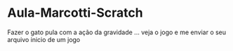 # Aula-Marcotti-Scratch
Fazer o gato pula com a ação da gravidade ... veja o jogo e me enviar o seu arquivo inicio de um jogo

